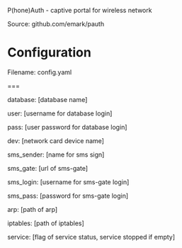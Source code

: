 P(hone)Auth - captive portal for wireless network

Source: github.com/emark/pauth

# Configuration

Filename: config.yaml

===

database: [database name]

user: [username for database login]

pass: [user password for database login]

dev: [network card device name]

sms_sender: [name for sms sign]

sms_gate: [url of sms-gate]

sms_login: [username for sms-gate login]

sms_pass: [password for sms-gate login]

arp: [path of arp]

iptables: [path of iptables]

service: [flag of service status, service stopped if empty]             
